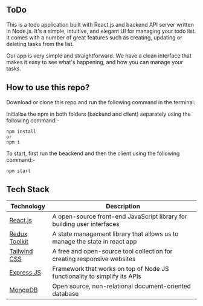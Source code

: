 ## ToDo
This is a todo application built with React.js and backend API server written in Node.js. It's a simple, intuitive, and elegant UI for managing your todo list. It comes with a number of great features such as creating, updating or deleting tasks from the list.

Our app is very simple and straightforward. We have a clean interface that makes it easy to see what's happening, and how you can manage your tasks.

## How to use this repo?

Download or clone this repo and run the following command in the terminal:

Initialise the npm in both folders (backend and client) separately using the following command:-
```
npm install
or
npm i
```

To start, first run the beackend and then the client using the following command:-
```
npm start
```


## Tech Stack

| Technology                                                                             | Description                                                               |
| -------------------------------------------------------------------------------------- | ------------------------------------------------------------------------- |
| [React.js](https://react.dev/)                                                         | A open-source front-end JavaScript library for building user interfaces   | 
| [Redux Toolkit](https://redux-toolkit.js.org/)                                         | A state management library that allows us to manage the state in react app|                   |
| [Tailwind CSS](https://tailwindcss.com/)                                               | A free and open-source tool collection for creating responsive websites   | 
| [Express JS](https://expressjs.com/)                                                   | Framework that works on top of Node JS functionality to simplify its APIs |
| [MongoDB](https://www.mongodb.com/)                                                    | Open source, non-relational document-oriented database             |
